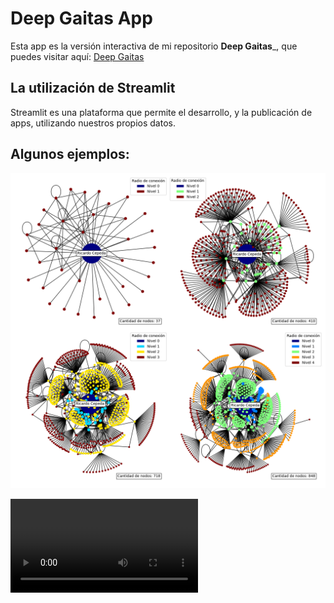 # Deep Gaitas App

Esta app es la versión interactiva de mi repositorio __Deep Gaitas___, que puedes visitar aquí: [Deep Gaitas](https://github.com/aletelecom/Deep_Gaitas)



## La utilización de Streamlit

Streamlit es una plataforma que permite el desarrollo, y la publicación de apps, utilizando nuestros propios datos.


## Algunos ejemplos:

![Mundo Pequeño de Ricardo Cepeda](/Assets/Mundo-Cepeda.png)

![App en smartphone](/Assets/App_demo.mp4)